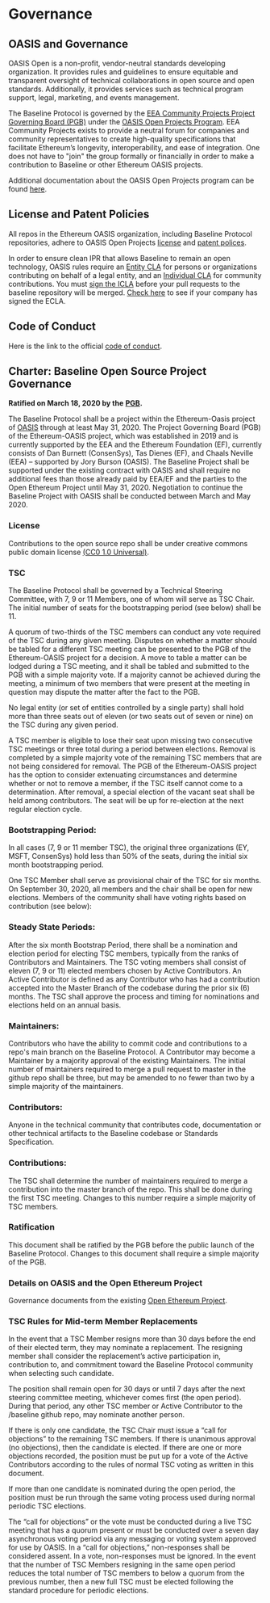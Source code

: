 # Governance

## OASIS and Governance <a id="oasis-and-governance"></a>

OASIS Open is a non-profit, vendor-neutral standards developing organization. It provides rules and guidelines to ensure equitable and transparent oversight of technical collaborations in open source and open standards. Additionally, it provides services such as technical program support, legal, marketing, and events management.

The Baseline Protocol is governed by the [EEA Community Projects Project Governing Board (PGB)](https://github.com/eea-oasis/managed-open-project/blob/main/PROJECT-GOVERNING-BOARD.md) under the [OASIS Open Projects Program](http://oasis-open-projects.org/). EEA Community Projects exists to provide a neutral forum for companies and community representatives to create high-quality specifications that facilitate Ethereum’s longevity, interoperability, and ease of integration. One does not have to "join" the group formally or financially in order to make a contribution to Baseline or other Ethereum OASIS projects.

Additional documentation about the OASIS Open Projects program can be found [here](https://github.com/oasis-open-projects/documentation).

## License and Patent Policies <a id="license-and-patent-policies"></a>

All repos in the Ethereum OASIS organization, including Baseline Protocol repositories, adhere to OASIS Open Projects [license](https://github.com/oasis-open-projects/documentation/blob/master/policy/licenses.md) and [patent polices](https://github.com/oasis-open-projects/documentation/blob/master/policy/call-for-patent-disclosure.md).

In order to ensure clean IPR that allows Baseline to remain an open technology, OASIS rules require an [Entity CLA](https://www.oasis-open.org/open-projects/cla/entity-cla-20210630/) for persons or organizations contributing on behalf of a legal entity, and an [Individual CLA](https://cla-assistant.io/eea-oasis/managed-open-project) for community contributions. You must [sign the ICLA](https://cla-assistant.io/eea-oasis/managed-open-project) before your pull requests to the baseline repository will be merged. [Check here](https://community.oasis-open.org/s/searchdirectory?id=a233l0000038IIo) to see if your company has signed the ECLA.

## Code of Conduct <a id="code-of-conduct"></a>

​Here is the link to the official [code of conduct](https://github.com/eea-oasis/baseline/blob/master/CODE_OF_CONDUCT.md).

## **Charter: Baseline Open Source Project Governance** <a id="charter-baseline-open-source-project-governance"></a>

**Ratified on March 18, 2020 by the** [**PGB**](community-leaders.md#your-project-governance-board)**.**

The Baseline Protocol shall be a project within the Ethereum-Oasis project of [OASIS](https://www.oasis-open.org/) through at least May 31, 2020. The Project Governing Board \(PGB\) of the Ethereum-OASIS project, which was established in 2019 and is currently supported by the EEA and the Ethereum Foundation \(EF\), currently consists of Dan Burnett \(ConsenSys\), Tas Dienes \(EF\), and Chaals Neville \(EEA\) – supported by Jory Burson \(OASIS\). The Baseline Project shall be supported under the existing contract with OASIS and shall require no additional fees than those already paid by EEA/EF and the parties to the Open Ethereum Project until May 31, 2020. Negotiation to continue the Baseline Project with OASIS shall be conducted between March and May 2020.

### License <a id="license"></a>

Contributions to the open source repo shall be under creative commons public domain license [\(CC0 1.0 Universal\)](https://creativecommons.org/publicdomain/zero/1.0/).

### TSC <a id="tsc"></a>

The Baseline Protocol shall be governed by a Technical Steering Committee, with 7, 9 or 11 Members, one of whom will serve as TSC Chair. The initial number of seats for the bootstrapping period \(see below\) shall be 11.

A quorum of two-thirds of the TSC members can conduct any vote required of the TSC during any given meeting. Disputes on whether a matter should be tabled for a different TSC meeting can be presented to the PGB of the Ethereum-OASIS project for a decision. A move to table a matter can be lodged during a TSC meeting, and it shall be tabled and submitted to the PGB with a simple majority vote. If a majority cannot be achieved during the meeting, a minimum of two members that were present at the meeting in question may dispute the matter after the fact to the PGB.

No legal entity \(or set of entities controlled by a single party\) shall hold more than three seats out of eleven \(or two seats out of seven or nine\) on the TSC during any given period.

A TSC member is eligible to lose their seat upon missing two consecutive TSC meetings or three total during a period between elections. Removal is completed by a simple majority vote of the remaining TSC members that are not being considered for removal. The PGB of the Ethereum-OASIS project has the option to consider extenuating circumstances and determine whether or not to remove a member, if the TSC itself cannot come to a determination. After removal, a special election of the vacant seat shall be held among contributors. The seat will be up for re-election at the next regular election cycle.

### Bootstrapping Period:  <a id="bootstrapping-period"></a>

In all cases \(7, 9 or 11 member TSC\), the original three organizations \(EY, MSFT, ConsenSys\) hold less than 50% of the seats, during the initial six month bootstrapping period.

One TSC Member shall serve as provisional chair of the TSC for six months. On September 30, 2020, all members and the chair shall be open for new elections. Members of the community shall have voting rights based on contribution \(see below\):

### Steady State Periods:  <a id="steady-state-periods"></a>

After the six month Bootstrap Period, there shall be a nomination and election period for electing TSC members, typically from the ranks of Contributors and Maintainers. The TSC voting members shall consist of eleven \(7, 9 or 11\) elected members chosen by Active Contributors. An Active Contributor is defined as any Contributor who has had a contribution accepted into the Master Branch of the codebase during the prior six \(6\) months. The TSC shall approve the process and timing for nominations and elections held on an annual basis.

### Maintainers:  <a id="maintainers"></a>

Contributors who have the ability to commit code and contributions to a repo's main branch on the Baseline Protocol. A Contributor may become a Maintainer by a majority approval of the existing Maintainers. The initial number of maintainers required to merge a pull request to master in the github repo shall be three, but may be amended to no fewer than two by a simple majority of the maintainers.

### Contributors:  <a id="contributors"></a>

Anyone in the technical community that contributes code, documentation or other technical artifacts to the Baseline codebase or Standards Specification.

### Contributions:  <a id="contributions"></a>

The TSC shall determine the number of maintainers required to merge a contribution into the master branch of the repo. This shall be done during the first TSC meeting. Changes to this number require a simple majority of TSC members.

### Ratification <a id="ratification"></a>

This document shall be ratified by the PGB before the public launch of the Baseline Protocol. Changes to this document shall require a simple majority of the PGB.

### Details on OASIS and the Open Ethereum Project <a id="details-on-oasis-and-the-open-ethereum-project"></a>

Governance documents from the existing [Open Ethereum Project](https://github.com/ethereum-oasis/oasis-open-project/blob/master/GOVERNANCE.md​).

### TSC Rules for Mid-term Member Replacements <a id="replacements"></a>

In the event that a TSC Member resigns more than 30 days before the end of their elected term, they may nominate a replacement. The resigning member shall consider the replacement’s active participation in, contribution to, and commitment toward the Baseline Protocol community when selecting such candidate.

The position shall remain open for 30 days or until 7 days after the next steering committee meeting, whichever comes first (the open period). During that period, any other TSC member or Active Contributor to the /baseline github repo, may nominate another person.

If there is only one candidate, the TSC Chair must issue a “call for objections” to the remaining TSC members. If there is unanimous approval (no objections), then the candidate is elected. If there are one or more objections recorded, the position must be put up for a vote of the Active Contributors according to the rules of normal TSC voting as written in this document.

If more than one candidate is nominated during the open period, the position must be run through the same voting process used during normal periodic TSC elections. 

The “call for objections” or the vote must be conducted during a live TSC meeting that has a quorum present or must be conducted over a seven day asynchronous voting period via any messaging or voting system approved for use by OASIS. In a “call for objections,” non-responses shall be considered assent. In a vote, non-responses must be ignored. 
In the event that the number of TSC Members resigning in the same open period reduces the total number of TSC members to below a quorum from the previous number, then a new full TSC must be elected following the standard procedure for periodic elections.
